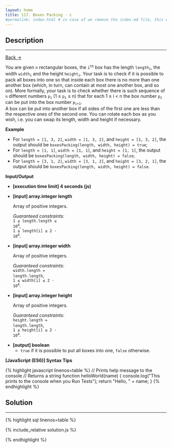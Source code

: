 ```yaml
---
layout: home
title: 117. Boxes Packing - c
#permalink: index.html # in case of we remove the index.md file, this doc will be the index page
---
```


<div class="row">
<div class="columnStmt" markdown="1">

## Description

---

[Back -> ](../README.md)

You are given <code>n</code> rectangular boxes, the <code>i<sup>th</sup></code> box has the length <code>length<sub>i</sub></code>, the width <code>width<sub>i</sub></code> and the height <code>height<sub>i</sub></code>. Your task is to check if it is possible to pack all boxes into one so that inside each box there is no more than one another box (which, in turn, can contain at most one another box, and so on). More formally, your task is to check whether there is such sequence of <code>n</code> different numbers <code>p<sub>i</sub></code> (1 ≤ <code>p<sub>i</sub></code> ≤ n) that for each 1 ≤ i < n the box number <code>p<sub>i</sub></code> can be put into the box number <code>p<sub>i+1</sub></code>.<br>
A box can be put into another box if all sides of the first one are less than the respective ones of the second one. You can rotate each box as you wish, i.e. you can swap its length, width and height if necessary.

**Example**

- For <code>length = [1, 3, 2]</code>, <code>width = [1, 3, 2]</code>, and <code>height = [1, 3, 2]</code>, the output should be
  <code>boxesPacking(length, width, height) = true</code>;
- For <code>length = [1, 1]</code>, <code>width = [1, 1]</code>, and <code>height = [1, 1]</code>, the output should be
  <code>boxesPacking(length, width, height) = false</code>;
- For <code>length = [3, 1, 2]</code>, <code>width = [3, 1, 2]</code>, and <code>height = [3, 2, 1]</code>, the output should be
  <code>boxesPacking(length, width, height) = false</code>.

**Input/Output**

- **[execution time limit] 4 seconds (js)**

- **[input] array.integer length**

  Array of positive integers.

  _Guaranteed constraints:_<br>
  <code>1 ≤ length.length ≤ 10<sup>4</sup></code>,<br>
  <code>1 ≤ length[i] ≤ 2 · 10<sup>4</sup></code>.

- **[input] array.integer width**

  Array of positive integers.

  _Guaranteed constraints:_<br>
  <code>width.length = length.length</code>,<br>
  <code>1 ≤ width[i] ≤ 2 · 10<sup>4</sup></code>.

- **[input] array.integer height**

  Array of positive integers.

  _Guaranteed constraints:_<br>
  <code>height.length = length.length</code>,<br>
  <code>1 ≤ height[i] ≤ 2 · 10<sup>4</sup></code>.

* **[output] boolean**
  - <code>true</code> if it is possible to put all boxes into one, <code>false</code> otherwise.

**[JavaScript (ES6)] Syntax Tips**

{% highlight javascript linenos=table %}
// Prints help message to the console
// Returns a string
function helloWorld(name) {
console.log("This prints to the console when you Run Tests");
return "Hello, " + name;
}
{% endhighlight %}

</div>
<div class="columnSol" markdown="1">

## Solution

---

{% highlight sql linenos=table %}

{% include_relative solution.js %}

{% endhighlight %}

</div>
</div>
